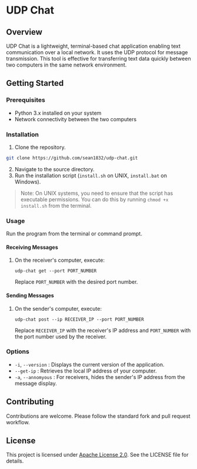 # UDP Chat

## Overview
UDP Chat is a lightweight, terminal-based chat application enabling text communication over a local network. It uses the UDP protocol for message transmission. This tool is effective for transferring text data quickly between two computers in the same network environment.

## Getting Started

### Prerequisites
- Python 3.x installed on your system
- Network connectivity between the two computers

### Installation
1. Clone the repository.
```bash
git clone https://github.com/sean1832/udp-chat.git
```
2. Navigate to the source directory.
3. Run the installation script (`install.sh` on UNIX, `install.bat` on Windows).
> Note: On UNIX systems, you need to ensure that the script has executable permissions. You can do this by running `chmod +x install.sh` from the terminal.

### Usage
Run the program from the terminal or command prompt.

#### Receiving Messages
1. On the receiver's computer, execute:
   ```
   udp-chat get --port PORT_NUMBER
   ```
   Replace `PORT_NUMBER` with the desired port number.

#### Sending Messages
1. On the sender's computer, execute:
   ```
   udp-chat post --ip RECEIVER_IP --port PORT_NUMBER
   ```
   Replace `RECEIVER_IP` with the receiver's IP address and `PORT_NUMBER` with the port number used by the receiver.

### Options
- `-i`, `--version` : Displays the current version of the application.
- `--get-ip` : Retrieves the local IP address of your computer.
- `-a`, `--annomyous` : For receivers, hides the sender's IP address from the message display.

## Contributing
Contributions are welcome. Please follow the standard fork and pull request workflow.

## License
This project is licensed under [Apache License 2.0](LICENSE). See the LICENSE file for details.
